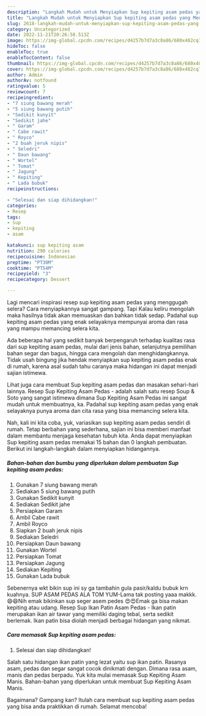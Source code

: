 ```yaml
---
description: "Langkah Mudah untuk Menyiapkan Sup kepiting asam pedas yang Menggugah Selera "
title: "Langkah Mudah untuk Menyiapkan Sup kepiting asam pedas yang Menggugah Selera "
slug: 2618-langkah-mudah-untuk-menyiapkan-sup-kepiting-asam-pedas-yang-menggugah-selera
category: Uncategorized
date: 2022-11-21T20:26:58.513Z
image: https://img-global.cpcdn.com/recipes/d4257b7d7a3c8a86/680x482cq70/sup-kepiting-asam-pedas-foto-resep-utama.jpg
hideToc: false
enableToc: true
enableTocContent: false
thumbnail: https://img-global.cpcdn.com/recipes/d4257b7d7a3c8a86/680x482cq70/sup-kepiting-asam-pedas-foto-resep-utama.jpg
cover: https://img-global.cpcdn.com/recipes/d4257b7d7a3c8a86/680x482cq70/sup-kepiting-asam-pedas-foto-resep-utama.jpg
author: Admin
authorAv: notfound
ratingvalue: 5
reviewcount: 7
recipeingredient:
- "7 siung bawang merah"
- "5 siung bawang putih"
- "Sedikit kunyit"
- "Sedikit jahe"
- " Garam"
- " Cabe rawit"
- " Royco"
- "2 buah jeruk nipis"
- " Seledri"
- " Daun bawang"
- " Wortel"
- " Tomat"
- " Jagung"
- " Kepiting"
- " Lada bubuk"
recipeinstructions:

- "Selesai dan siap dihidangkan!"
categories:
- Resep
tags:
- sup
- kepiting
- asam

katakunci: sup kepiting asam 
nutrition: 290 calories
recipecuisine: Indonesian
preptime: "PT30M"
cooktime: "PT54M"
recipeyield: "3"
recipecategory: Dessert

---
```



Lagi mencari inspirasi resep sup kepiting asam pedas yang menggugah selera? Cara menyiapkannya sangat gampang. Tapi Kalau keliru mengolah maka hasilnya tidak akan memuaskan dan bahkan tidak sedap. Padahal sup kepiting asam pedas yang enak selayaknya mempunyai aroma dan rasa yang mampu memancing selera kita.


Ada beberapa hal yang sedikit banyak berpengaruh terhadap kualitas rasa dari sup kepiting asam pedas, mulai dari jenis bahan, selanjutnya pemilihan bahan segar dan bagus, hingga cara mengolah dan menghidangkannya. Tidak usah bingung jika hendak menyiapkan sup kepiting asam pedas enak di rumah, karena asal sudah tahu caranya maka hidangan ini dapat menjadi sajian istimewa.

Lihat juga cara membuat Sup kepiting asam pedas dan masakan sehari-hari lainnya. Resep Sup Kepiting Asam Pedas - adalah salah satu resep Soup &amp; Soto yang sangat istimewa dimana Sup Kepiting Asam Pedas ini sangat mudah untuk membuatnya, ka. Padahal sup kepiting asam pedas yang enak selayaknya punya aroma dan cita rasa yang bisa memancing selera kita.


Nah, kali ini kita coba, yuk, variasikan sup kepiting asam pedas sendiri di rumah. Tetap berbahan yang sederhana, sajian ini bisa memberi manfaat dalam membantu menjaga kesehatan tubuh kita. Anda dapat menyiapkan Sup kepiting asam pedas memakai 15 bahan dan 0 langkah pembuatan. Berikut ini langkah-langkah dalam menyiapkan hidangannya.

<!--inarticleads1-->

##### Bahan-bahan dan bumbu yang diperlukan dalam pembuatan Sup kepiting asam pedas:

1. Gunakan 7 siung bawang merah
1. Sediakan 5 siung bawang putih
1. Gunakan Sedikit kunyit
1. Sediakan Sedikit jahe
1. Persiapkan  Garam
1. Ambil  Cabe rawit
1. Ambil  Royco
1. Siapkan 2 buah jeruk nipis
1. Sediakan  Seledri
1. Persiapkan  Daun bawang
1. Gunakan  Wortel
1. Persiapkan  Tomat
1. Persiapkan  Jagung
1. Sediakan  Kepiting
1. Gunakan  Lada bubuk


Sebenernya wkt bikin sup ini sy ga tambahin gula pasir/kaldu bubuk krn kuahnya. SUP ASAM PEDAS ALA TOM YUM-Lama tak posting yaaa makkk. 😄😄Nih emak bikinkan sup seger asem pedes 😍😍Emak ga bisa makan kepiting atau udang. Resep Sup Ikan Patin Asam Pedas - Ikan patin merupakan ikan air tawar yang memiliki daging tebal, serta sedikit berlemak. Ikan patin bisa diolah menjadi berbagai hidangan yang nikmat. 

<!--inarticleads2-->

##### Cara memasak Sup kepiting asam pedas:


1. Selesai dan siap dihidangkan!

Salah satu hidangan ikan patin yang lezat yaitu sup ikan patin. Rasanya asam, pedas dan segar sangat cocok dinikmati dengan. Dimana rasa asam, manis dan pedas berpadu. Yuk kita mulai memasak Sup Kepiting Asam Manis. Bahan-bahan yang diperlukan untuk membuat Sup Kepiting Asam Manis. 

Bagaimana? Gampang kan? Itulah cara membuat sup kepiting asam pedas yang bisa anda praktikkan di rumah. Selamat mencoba!
